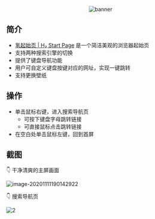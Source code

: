 <p align="center"><img src="https://imgsubmit.oss-cn-beijing.aliyuncs.com/img/banner.png" alt="banner" style="max-width:100%;" align="center" /></p>

##  简介

-   [氢起始页 | H₂ Start Page](https://liubingxuan.xyz/nav-h2/dist/index.html) 是一个简洁美观的浏览器起始页
-   支持两种搜索引擎的切换
-   提供了键盘导航功能
-   用户可自定义键盘按键对应的网址，实现一键跳转
-   支持更换壁纸

## 操作

+   单击鼠标右键，进入搜索导航页
    +   可按下键盘字母跳转链接
    +   可直接鼠标点击跳转链接
+   在空白处单击鼠标左键，回到首屏

## 截图

👇 干净清爽的主屏画面

![image-20201111190142922](http://imgsubmit.oss-cn-beijing.aliyuncs.com/img/image-20201111190142922.png)

👇 搜索导航页

![2](http://imgsubmit.oss-cn-beijing.aliyuncs.com/img/2.png)